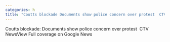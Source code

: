 ```yaml
---
categories: h
title: "Coutts blockade Documents show police concern over protest  CTV News"
---
```

Coutts blockade: Documents show police concern over protest&nbsp;&nbsp;CTV NewsView Full coverage on Google News